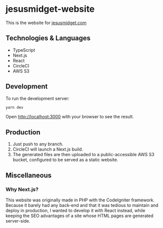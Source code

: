# jesusmidget-website

This is the website for [jesusmidget.com](https://jesusmidget.com)

## Technologies & Languages

- TypeScript
- Next.js
- React
- CircleCI
- AWS S3

## Development

To run the development server:

```bash
yarn dev
```

Open [http://localhost:3000](http://localhost:3000) with your browser to see the result.

## Production

1. Just push to any branch.
2. CircleCI will launch a Next.js build.
3. The generated files are then uploaded to a public-accessible AWS S3 bucket, configured to be served as a static website.

## Miscellaneous

### Why Next.js?

This website was originally made in PHP with the CodeIgniter framework. Because it barely had any back-end and that it was tedious to maintain and deploy in production, I wanted to develop it with React instead, while keeping the SEO advantages of a site whose HTML pages are generated server-side.
